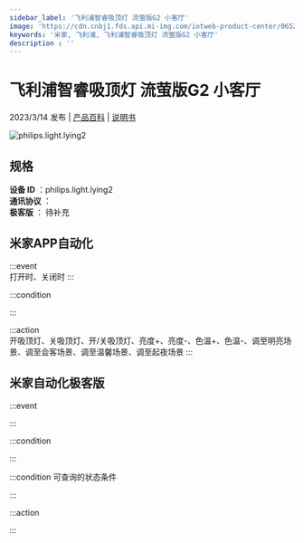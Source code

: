 ```yaml
---
sidebar_label: '飞利浦智睿吸顶灯 流萤版G2 小客厅'
image: 'https://cdn.cnbj1.fds.api.mi-img.com/iotweb-product-center/0652ee8f9e88234c739538ed52d9ff9c_1677562019681.png?GalaxyAccessKeyId=AKVGLQWBOVIRQ3XLEW&Expires=9223372036854775807&Signature=mFd0Od95Blve3Rj6LzNY4Odboho='
keywords: '米家, 飞利浦, 飞利浦智睿吸顶灯 流萤版G2 小客厅'
description : ''
---
```

# 飞利浦智睿吸顶灯 流萤版G2 小客厅

2023/3/14 发布 | [产品百科](https://home.mi.com/webapp/content/baike/product/index.html?model=philips.light.lying2/) | [说明书](https://home.mi.com/views/introduction.html?model=philips.light.lying2&region=cn)

![philips.light.lying2](https://cdn.cnbj1.fds.api.mi-img.com/iotweb-product-center/0652ee8f9e88234c739538ed52d9ff9c_1677562019681.png?GalaxyAccessKeyId=AKVGLQWBOVIRQ3XLEW&Expires=9223372036854775807&Signature=mFd0Od95Blve3Rj6LzNY4Odboho=)

## 规格  
> 
**设备 ID** ：philips.light.lying2  
**通讯协议** ：  
**极客版**  ： 待补充 


## 米家APP自动化  

:::event  
打开时、关闭时
:::

:::condition  

:::

:::action   
开吸顶灯、关吸顶灯、开/关吸顶灯、亮度+、亮度-、色温+、色温-、调至明亮场景、调至会客场景、调至温馨场景、调至起夜场景
:::

## 米家自动化极客版  

:::event  

:::

:::condition  

:::

:::condition 可查询的状态条件  

:::

:::action  

:::

        
